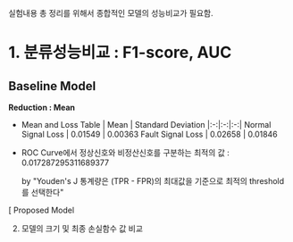 실험내용 총 정리를 위해서 종합적인 모델의 성능비교가 필요함.

# 1. 분류성능비교 : F1-score, AUC

## Baseline Model 

**Reduction : Mean**

- Mean and Loss
  Table | Mean | Standard Deviation
  |:-:|:-:|:-:|
  Normal Signal Loss |   0.01549 |   0.00363
  Fault Signal Loss |  0.02658  |  0.01846

- ROC Curve에서 정상신호와 비정산신호를 구분하는 최적의 값 : 0.017287295311689377
 
  by "Youden's J 통계량은 (TPR - FPR)의 최대값을 기준으로 최적의 threshold를 선택한다"

[ Proposed Model

2. 모델의 크기 및 최종 손실함수 값 비교
